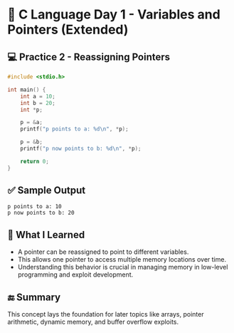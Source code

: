 # 🔹 C Language Day 1 - Variables and Pointers (Extended)

## 💻 Practice 2 - Reassigning Pointers

```c
#include <stdio.h>

int main() {
    int a = 10;
    int b = 20;
    int *p;

    p = &a;
    printf("p points to a: %d\n", *p);

    p = &b;
    printf("p now points to b: %d\n", *p);

    return 0;
}
```

## ✅ Sample Output

```
p points to a: 10
p now points to b: 20
```

## 📌 What I Learned
- A pointer can be reassigned to point to different variables.
- This allows one pointer to access multiple memory locations over time.
- Understanding this behavior is crucial in managing memory in low-level programming and exploit development.

## 🔚 Summary
This concept lays the foundation for later topics like arrays, pointer arithmetic, dynamic memory, and buffer overflow exploits.